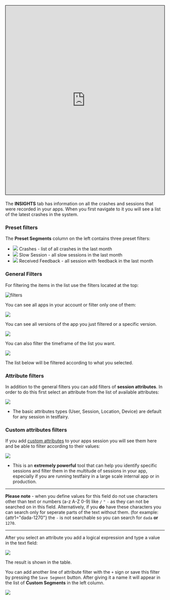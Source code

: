 
<!---<iframe width="854" height="480" src="https://www.youtube.com/embed/i8crsqfJAFA" frameborder="0" allow="autoplay; encrypted-media" allowfullscreen></iframe>)--->

<iframe width="800" height="600" frameborder="0" allowfullscreen="true" style="box-sizing: border-box; margin-bottom:5px; max-width: 100%; border: 1px solid rgba(0,0,0,1); background-color: rgba(255,255,255,0); box-shadow: 0px 2px 4px rgba(0,0,0,0.1);" src="https://testfairy.fleeq.io/l/4vaf26t35u-pd0iztdypt"></iframe>


The **INSIGHTS** tab has information on all the crashes and sessions that were recorded in your apps.
When you first navigate to it you will see a list of the latest crashes in the system.

### Preset filters
The **Preset Segments** column on the left contains three preset filters:

  - ![](https://app.testfairy.com/images/app/header/ic_report_black_24dp_1x.png) Crashes - list of all crashes in the last month
  - ![](https://8640586.testfairy.com/images/app/header/status-icon-anr.png) Slow Session - all slow sessions in the last month
  - ![](https://8640586.testfairy.com/images/app/header/status-icon-comment.png) Received Feedback - all session with feedback in the last month

### General Filters
For filtering the items in the list use the filters located at the top:

![filters](/img/getting-started/insights/insights-filter-1.png)

You can see all apps in your account or filter only one of them:

![](/img/getting-started/insights/insights-filter-app-name.png)

You can see all versions of the app you just filtered or a specific version.

![](/img/getting-started/insights/insights-filter-app-version.png)

You can also filter the timeframe of the list you want.

![](/img/getting-started/insights/insights-time-frame.png)

The list below will be filtered according to what you selected.

### Attribute filters
In addition to the general filters you can add filters of **session attributes**. In order to do this first select an attribute from the list of available attributes:

![](/img/getting-started/insights/attribute-filter.png)

  - The basic attributes types (User, Session, Location, Device) are default for any session in testfairy.

### Custom attributes filters
If you add [custom attributes](https://docs.testfairy.com/SDK/Session_Attributes.html) to your apps session you will see them here and be able to filter according to their values:

![](/img/getting-started/insights/custome-attributes.png)

  - This is an **extremely powerful** tool that can help you identify specific sessions and filter them in the multitude of sessions in your app, especially if you are running testfairy in a large scale internal app or in production.


--------------------------

**Please note** - when you define values for this field do not use characters other than text or numbers (a-z A-Z 0-9) like `/` `"` `-` as they can not be searched on in this field. Alternatively, if you **do** have these characters you can search only for seperate parts of the text without them. (for example: {attr1="dada-1270"} the `-` is not searchable so you can search for `dada` **or** `1270`.

----------------------------


After you select an attribute you add a logical expression and type a value in the text field:

![](/img/getting-started/insights/atribute-filter-logical.png)

The result is shown in the table.

You can add another line of attribute filter with the `+` sign or save this filter by pressing the `Save Segment` button. After giving it a name it will appear in the list of **Custom Segments** in the left column.

![](/img/getting-started/insights/filter-name.png)
